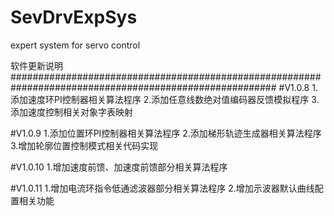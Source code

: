 # SevDrvExpSys
expert system for servo control

软件更新说明
########################################################################################################
#V1.0.8
1.添加速度环PI控制器相关算法程序
2.添加任意线数绝对值编码器反馈模拟程序
3.添加速度控制相关对象字表映射

#V1.0.9
1.添加位置环PI控制器相关算法程序
2.添加梯形轨迹生成器相关算法程序
3.增加轮廓位置控制模式相关代码实现

#V1.0.10
1.增加速度前馈、加速度前馈部分相关算法程序

#V1.0.11
1.增加电流环指令低通滤波器部分相关算法程序
2.增加示波器默认曲线配置相关功能